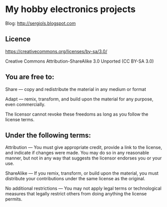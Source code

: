 # My hobby electronics projects

Blog: http://sergiols.blogspot.com

## Licence

https://creativecommons.org/licenses/by-sa/3.0/

Creative Commons Attribution-ShareAlike 3.0 Unported (CC BY-SA 3.0)

## You are free to:

Share — copy and redistribute the material in any medium or format

Adapt — remix, transform, and build upon the material
for any purpose, even commercially.

The licensor cannot revoke these freedoms as long as you follow the license terms.

## Under the following terms:

Attribution — You must give appropriate credit, provide a link to the license, and indicate if changes were made. You may do so in any reasonable manner, but not in any way that suggests the licensor endorses you or your use.

ShareAlike — If you remix, transform, or build upon the material, you must distribute your contributions under the same license as the original.

No additional restrictions — You may not apply legal terms or technological measures that legally restrict others from doing anything the license permits.
